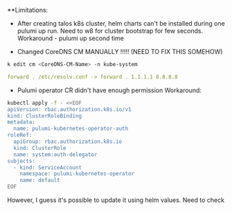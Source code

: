 **Limitations:

- After creating talos k8s cluster, helm charts can't be installed during one pulumi up run. Need to w8 for cluster bootstrap for few seconds. Workaround - pulumi up second time

- Changed CoreDNS CM MANUALLY !!!!! (NEED TO FIX THIS SOMEHOW)
```sh
k edit cm <CoreDNS-CM-Name> -n kube-system
```
```yaml
forward . /etc/resolv.conf -> forward . 1.1.1.1 8.8.8.8
```

- Pulumi operator CR didn't have enough permission
Workaround:
```sh
kubectl apply -f - <<EOF
apiVersion: rbac.authorization.k8s.io/v1
kind: ClusterRoleBinding
metadata:
  name: pulumi-kubernetes-operator-auth
roleRef:
  apiGroup: rbac.authorization.k8s.io
  kind: ClusterRole
  name: system:auth-delegator
subjects:
  - kind: ServiceAccount
    namespace: pulumi-kubernetes-operator
    name: default
EOF
```
However, I guess it's possible to update it using helm values. Need to check